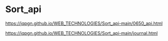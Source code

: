 # Sort_api

https://jqpgn.github.io/WEB_TECHNOLOGIES/Sort_api-main/0650_api.html

https://jqpgn.github.io/WEB_TECHNOLOGIES/Sort_api-main/journal.html
